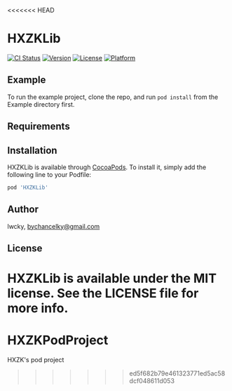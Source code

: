 <<<<<<< HEAD
# HXZKLib

[![CI Status](https://img.shields.io/travis/lwcky/HXZKLib.svg?style=flat)](https://travis-ci.org/lwcky/HXZKLib)
[![Version](https://img.shields.io/cocoapods/v/HXZKLib.svg?style=flat)](https://cocoapods.org/pods/HXZKLib)
[![License](https://img.shields.io/cocoapods/l/HXZKLib.svg?style=flat)](https://cocoapods.org/pods/HXZKLib)
[![Platform](https://img.shields.io/cocoapods/p/HXZKLib.svg?style=flat)](https://cocoapods.org/pods/HXZKLib)

## Example

To run the example project, clone the repo, and run `pod install` from the Example directory first.

## Requirements

## Installation

HXZKLib is available through [CocoaPods](https://cocoapods.org). To install
it, simply add the following line to your Podfile:

```ruby
pod 'HXZKLib'
```

## Author

lwcky, bychancelky@gmail.com

## License

HXZKLib is available under the MIT license. See the LICENSE file for more info.
=======
# HXZKPodProject
HXZK's pod project
>>>>>>> ed5f682b79e461323771ed5ac58dcf048611d053
